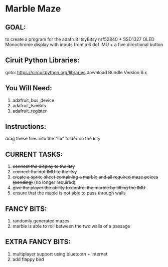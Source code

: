 # Marble Maze
## GOAL:
to create a program for the adafruit ItsyBitsy nrf52840 + SSD1327 OLED Monochrome display with inputs from a 6 dof IMU + a five directional button

## Ciruit Python Libraries:
goto: https://circuitpython.org/libraries
download Bundle Version 6.x

## You Will Need:
1. adafruit_bus_device
2. adafruit_lsm6ds
3. adafruit_register

## Instructions:
drag these files into the "lib" folder on the Isty

## CURRENT TASKS:
1. ~~connect the display to the itsy~~
2. ~~connect the dof IMU to the itsy~~
3. ~~create a sprite sheet containing a marble and all required maze peices (pending)~~ (no longer required)
4. ~~give the player the ability to control the marble by tilting the IMU~~
5. ensure that the mable is not able to pass through walls

## FANCY BITS:
1. randomly generated mazes
2. marble is able to roll between the two walls of a passage

## EXTRA FANCY BITS:
1. multiplayer support using bluetooth + internet
2. add flappy bird
